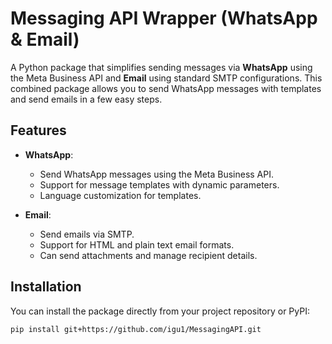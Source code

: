 # Messaging API Wrapper (WhatsApp & Email)

A Python package that simplifies sending messages via **WhatsApp** using the Meta Business API and **Email** using standard SMTP configurations. This combined package allows you to send WhatsApp messages with templates and send emails in a few easy steps.

## Features

- **WhatsApp**:
  - Send WhatsApp messages using the Meta Business API.
  - Support for message templates with dynamic parameters.
  - Language customization for templates.
  
- **Email**:
  - Send emails via SMTP.
  - Support for HTML and plain text email formats.
  - Can send attachments and manage recipient details.

## Installation

You can install the package directly from your project repository or PyPI:

```bash
pip install git+https://github.com/igu1/MessagingAPI.git




